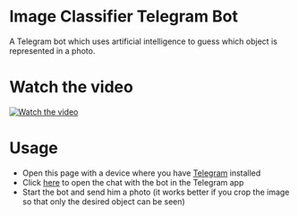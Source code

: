 # Image Classifier Telegram Bot
A Telegram bot which uses artificial intelligence to guess which object is represented in a photo.

# Watch the video
[![Watch the video](https://img.youtube.com/vi/sxqrqwbi9QU/maxresdefault.jpg)](https://www.youtube.com/watch?v=sxqrqwbi9QU)

# Usage
* Open this page with a device where you have [Telegram](https://telegram.org) installed
* Click [here](https://t.me/ImageClassifier_bot) to open the chat with the bot in the Telegram app
* Start the bot and send him a photo (it works better if you crop the image so that only the desired object can be seen)
